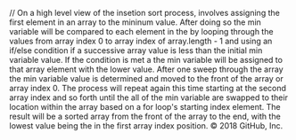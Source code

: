 //
On a high level view of the insetion sort process, involves assigning the first element in an array to the mininum value. After doing so the min variable will be compared to each element in the by looping through the values from array index 0 to array index of array.length - 1 and using an if/else condition if a successive array value is less than the initial min variable value. If the condition is met a the min variable will be assigned to that array element with the lower value. After one sweep through the array the min variable value is determined and moved to the front of the array or array index 0. The process will repeat again this time starting at the second array index and so forth until the all of the min variable are swapped to their location within the array based on a for loop's starting index element. The result will be a sorted array from the front of the array to the end, with the lowest value being the in the first array index position.
© 2018 GitHub, Inc.
